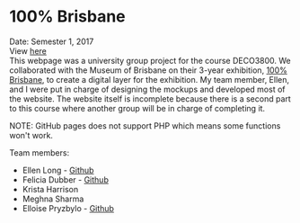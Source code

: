 # 100% Brisbane
Date: Semester 1, 2017<br>View [here](https://andreajaneyee.github.io/100-Brisbane/)<br>
This webpage was a university group project for the course DECO3800. We collaborated with the Museum of Brisbane on their 3-year exhibition, [100% Brisbane](http://www.museumofbrisbane.com.au/whats-on/100-brisbane/), to create a digital layer for the exhibition. My team member, Ellen, and I were put in charge of designing the mockups and developed most of the website. The website itself is incomplete because there is a second part to this course where another group will be in charge of completing it.

NOTE: GitHub pages does not support PHP which means some functions won't work.

Team members:
* Ellen Long - [Github](https://github.com/cinderellen)
* Felicia Dubber - [Github](https://github.com/miss-felicia)
* Krista Harrison
* Meghna Sharma
* Elloise Pryzbylo - [Github](https://github.com/elloiseprz)
